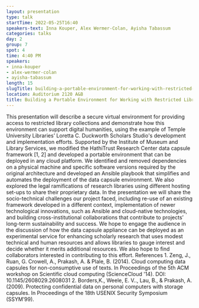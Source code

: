 ```yaml
---
layout: presentation
type: talk 
startTime: 2022-05-25T16:40
speakers-text: Inna Kouper, Alex Wermer-Colan, Ayisha Tabassum
categories: talks
day: 2
group: 7
spot: 4
time: 4:40 PM
speakers:
- inna-kouper
- alex-wermer-colan
- ayisha-tabassum
length: 15
slugTitle: building-a-portable-environment-for-working-with-restricted-library-collections
location: Auditorium 2120 A&B
title: Building a Portable Environment for Working with Restricted Library Collections
---
```

This presentation will describe a secure virtual environment for providing access to restricted library collections and demonstrate how this environment can support digital humanities, using the example of Temple University Libraries’ Loretta C. Duckworth Scholars Studio's development and implementation efforts. Supported by the Institute of Museum and Library Services, we modified the HathiTrust Research Center data capsule framework [1, 2] and developed a portable environment that can be deployed in any cloud platform. We identified and removed dependencies on a physical machine and specific software versions required by the original architecture and developed an Ansible playbook that simplifies and automates the deployment of the data capsule environment. We also explored the legal ramifications of research libraries using different hosting set-ups to share their proprietary data. In the presentation we will share the socio-technical challenges our project faced, including re-use of an existing framework developed in a different context, implementation of newer technological innovations, such as Ansible and cloud-native technologies, and building cross-institutional collaborations that contribute to projects’ long-term sustainability and success. We hope to engage the audience in the discussion of how the data capsule appliance can be deployed as an experimental service for enhancing scholarly research that uses modest technical and human resources and allows libraries to gauge interest and decide whether it merits additional resources. We also hope to find collaborators interested in contributing to this effort. References 1. Zeng, J., Ruan, G. Crowell, A., Prakash, A. & Plale, B. (2014). Cloud computing data capsules for non-consumptive use of texts. In Proceedings of the 5th ACM workshop on Scientific cloud computing (ScienceCloud '14). DOI: 10.1145/2608029.2608031 2. Borders,K., Weele, E. V.., Lau, B., & Prakash, A. (2009). Protecting confidential data on personal computers with storage capsules. In Proceedings of the 18th USENIX Security Symposium (SSYM’99). 